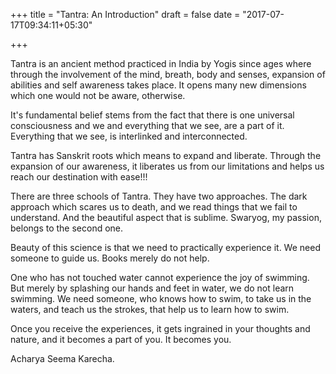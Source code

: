 +++
title = "Tantra: An Introduction" 
draft = false
date = "2017-07-17T09:34:11+05:30"

+++

Tantra is an ancient method practiced in India by Yogis since ages where through the involvement of the mind, breath, body and senses, expansion of abilities and self awareness takes place. It opens many new dimensions which one would not be aware, otherwise. 

It's fundamental belief stems from the fact that there is one universal consciousness and we and everything that we see, are a part of it. Everything that we see, is interlinked and interconnected. 

Tantra has Sanskrit roots which means to expand and liberate. Through the expansion of our awareness, it liberates us from our limitations and helps us reach our destination with ease!!!

There are three schools of Tantra. They have two approaches. The dark approach which scares us to death, and we read things that we fail to understand. And the beautiful aspect that is sublime. Swaryog, my passion, belongs to the second one. 

Beauty of this science is that we need to practically experience it. We need someone to guide us. Books merely do not help. 

One who has not touched water cannot experience the joy of swimming. But merely by splashing our hands and feet in water, we do not learn swimming. We need someone, who knows how to swim, to take us in the waters, and teach us the strokes, that help us to learn how to swim. 

Once you receive the experiences, it gets ingrained in your thoughts and nature, and it becomes a part of you. It becomes you. 

Acharya Seema Karecha.
